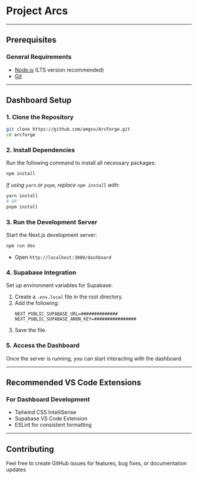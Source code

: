 # **Project Arcs**

---

## **Prerequisites**

### **General Requirements**

- [Node.js](https://nodejs.org) (LTS version recommended)
- [Git](https://git-scm.com/)

---

## **Dashboard Setup**

### **1. Clone the Repository**

```bash
git clone https://github.com/amgvu/ArcForge.git
cd arcforge
```

### **2. Install Dependencies**

Run the following command to install all necessary packages:

```bash
npm install
```

_If using `yarn` or `pnpm`, replace `npm install` with:_

```bash
yarn install
# OR
pnpm install
```

### **3. Run the Development Server**

Start the Next.js development server:

```bash
npm run dev
```

- Open `http://localhost:3000/dashboard`

### **4. Supabase Integration**

Set up environment variables for Supabase:

1. Create a `.env.local` file in the root directory.
2. Add the following:
   ```env
   NEXT_PUBLIC_SUPABASE_URL=##############
   NEXT_PUBLIC_SUPABASE_ANON_KEY=################
   ```
3. Save the file.

### **5. Access the Dashboard**

Once the server is running, you can start interacting with the dashboard.

---

## **Recommended VS Code Extensions**

### **For Dashboard Development**

- Tailwind CSS IntelliSense
- Supabase VS Code Extension
- ESLint for consistent formatting

---

## **Contributing**

Feel free to create GitHub issues for features, bug fixes, or documentation updates
